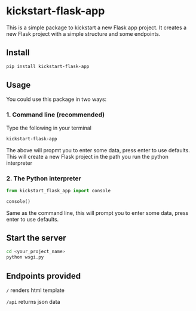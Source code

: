 # kickstart-flask-app

This is a simple package to kickstart a new Flask app project.
It creates a new Flask project with a simple structure and some endpoints.

## Install

```bash
pip install kickstart-flask-app
```

## Usage

You could use this package in two ways:

### 1. Command line (recommended)

Type the following in your terminal

```bash
kickstart-flask-app
```

The above will propmt you to enter some data, press enter to use defaults.
This will create a new Flask project in the path you run the python interpreter

### 2. The Python interpreter

```py
from kickstart_flask_app import console

console()

```

Same as the command line, this will prompt you to enter some data, press enter to use defaults.

## Start the server

```bash
cd <your_project_name>
python wsgi.py
```

## Endpoints provided

`/` renders html template

`/api` returns json data
